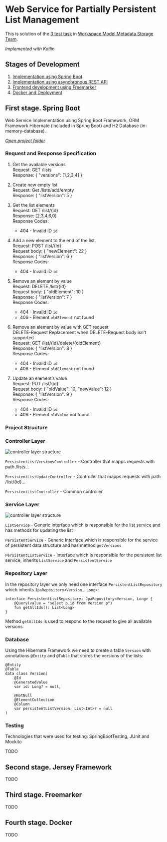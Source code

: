 # Web Service for Partially Persistent List Management

This is solution of the [3 test task](https://gist.github.com/mmazurkevich/a96393788246f85b2d2adf2cbff2af0e) in [Workspace Model Metadata Storage Team](https://internship.jetbrains.com/projects/1327/).

_Implemented with Kotlin_

## Stages of Development
1. [Implementation using Spring Boot](#stage1)
2. [Implementation using asynchronous REST API](#stage2)
3. [Frontend development using Freemarker](#stage3)
4. [Docker and Deployment](#stage4)

## <a name="stage1"></a>First stage. Spring Boot
Web Service Implementation using Spring Boot Framework, ORM Framework Hibernate (included in Spring Boot) and H2 Database (in-memory-database).

[_Open project folder_](https://github.com/BagritsevichStepan/wmms-test-task3/tree/main/wmms-test-task3)

### Request and Response Specification
1. Get the available versions<br />
  Request: GET /lists<br />
  Response: { "versions": [1,2,3,4] }

2. Create new empty list<br />
  Request: Get /lists/add/empty<br />
  Response: { "listVersion": 5 }

3. Get the list elements<br />
  Request: GET /list/{id}<br />
  Response: [2,3,4,6,0]<br />
  Response Codes:<br />
    * 404 - Invalid ID `id`

4. Add a new element to the end of the list<br />
  Request: POST /list/{id}<br />
  Request body: { "newElement": 22 }<br />
  Response: { "listVersion": 6 }<br />
  Response Codes:<br />
    * 404 - Invalid ID `id`

5. Remove an element by value<br />
  Request: DELETE /list/{id}<br />
  Request body: { "oldElement": 10 }<br />
  Response: { "listVersion": 7 }<br />
  Response Codes:<br />
    * 404 - Invalid ID `id`
    * 406 - Element `oldElement` not found
  
6. Remove an element by value with GET request<br />
  DELETE-Request Replacement when DELETE-Request body isn't supported<br />
  Request: GET /list/{id}/delete/{oldElement}<br />
  Response: { "listVersion": 8 }<br />
  Response Codes:<br />
    * 404 - Invalid ID `id`
    * 406 - Element `oldElement` not found

7. Update an element’s value<br />
  Request: PUT /list/{id}<br />
  Request body: { "oldValue": 10, "newValue": 12 }<br />
  Response: { "listVersion": 9 }<br />
  Response Codes:<br />
    * 404 - Invalid ID `id`
    * 406 - Element `oldValue` not found

### Project Structure

### Controller Layer
![controller layer structure](https://github.com/BagritsevichStepan/wmms-test-task3/blob/main/images/spring/2.png)

`PersistentListVersionsController` - Controller that mapps requests with path /lists...

`PersistentListUpdateController` - Controller that mapps requests with path /list/{id}...

`PersistentListController` - Common controller

### Service Layer
![controller layer structure](https://github.com/BagritsevichStepan/wmms-test-task3/blob/main/images/spring/3.png)

`ListService` - Generic Interface which is responsible for the list service and has methods for updating the list

`PersistentService` - Generic Interface which is responsible for the service of persistent data structure and has method `getVersions`

`PersistentListService` - Interface which is responsible for the persistent list service, inherits `ListService` and `PersistentService`

### Repository Layer
In the repository layer we only need one interface `PersistentListRepository` which inherits `JpaRepository<Version, Long>`:
```
interface PersistentListRepository: JpaRepository<Version, Long> {
    @Query(value = "select p.id from Version p")
    fun getAllIds(): List<Long>
}
```
Method `getAllIds` is used to respond to the request to give all available versions

### Database
Using the Hibernate Framework we need to create a table `Version` with annotations `@Entity` and `@Table` that stores the versions of the lists:
```
@Entity
@Table
data class Version(
    @Id
    @GeneratedValue
    var id: Long? = null,

    @NotNull
    @ElementCollection
    @Column
    var persistentListVersion: List<Int>? = null
)
```

### Testing
Technologies that were used for testing: SpringBootTesting, JUnit and Mockito

TODO

## <a name="stage2"></a>Second stage. Jersey Framework
TODO

## <a name="stage3"></a>Third stage. Freemarker
TODO

## <a name="stage4"></a>Fourth stage. Docker
TODO
